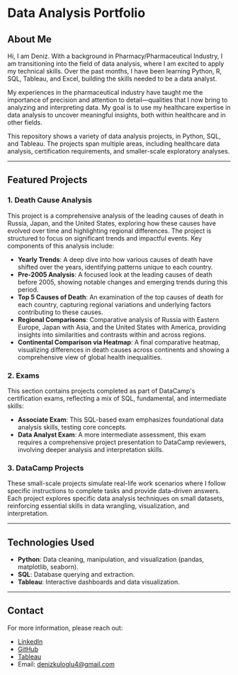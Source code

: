 # Data Analysis Portfolio
## About Me

Hi, I am Deniz. With a background in Pharmacy/Pharmaceutical Industry, I am transitioning into the field of data analysis, where I am excited to apply my technical skills. Over the past months, I have been learning Python, R, SQL, Tableau, and Excel, building the skills needed to be a data analyst.

My experiences in the pharmaceutical industry have taught me the importance of precision and attention to detail—qualities that I now bring to analyzing and interpreting data. My goal is to use my healthcare expertise in data analysis to uncover meaningful insights, both within healthcare and in other fields.

This repository shows a variety of data analysis projects, in Python, SQL, and Tableau. The projects span multiple areas, including healthcare data analysis, certification requirements, and smaller-scale exploratory analyses.

---

## Featured Projects

### 1. Death Cause Analysis
This project is a comprehensive analysis of the leading causes of death in Russia, Japan, and the United States, exploring how these causes have evolved over time and highlighting regional differences. The project is structured to focus on significant trends and impactful events. Key components of this analysis include:

   - **Yearly Trends**: A deep dive into how various causes of death have shifted over the years, identifying patterns unique to each country.
   - **Pre-2005 Analysis**: A focused look at the leading causes of death before 2005, showing notable changes and emerging trends during this period.
   - **Top 5 Causes of Death**: An examination of the top causes of death for each country, capturing regional variations and underlying factors contributing to these causes.
   - **Regional Comparisons**: Comparative analysis of Russia with Eastern Europe, Japan with Asia, and the United States with America, providing insights into similarities and contrasts within and across regions.
   - **Continental Comparison via Heatmap**: A final comparative heatmap, visualizing differences in death causes across continents and showing a comprehensive view of global health inequalities.

### 2. Exams
This section contains projects completed as part of DataCamp's certification exams, reflecting a mix of SQL, fundamental, and intermediate skills:
   - **Associate Exam**: This SQL-based exam emphasizes foundational data analysis skills, testing core concepts.
   - **Data Analyst Exam**: A more intermediate assessment, this exam requires a comprehensive project presentation to DataCamp reviewers, involving deeper analysis and interpretation skills.

### 3. DataCamp Projects
These small-scale projects simulate real-life work scenarios where I follow specific instructions to complete tasks and provide data-driven answers. Each project explores specific data analysis techniques on small datasets, reinforcing essential skills in data wrangling, visualization, and interpretation.

---

## Technologies Used

- **Python**: Data cleaning, manipulation, and visualization (pandas, matplotlib, seaborn).
- **SQL**: Database querying and extraction.
- **Tableau**: Interactive dashboards and data visualization.

---

## Contact

For more information, please reach out:

- [LinkedIn](https://www.linkedin.com/in/deniz-kuloglu/)
- [GitHub](https://github.com/denzku)
- [Tableau](https://public.tableau.com/app/profile/deniz.kulo.lu/vizzes)
- Email: denizkuloglu4@gmail.com

